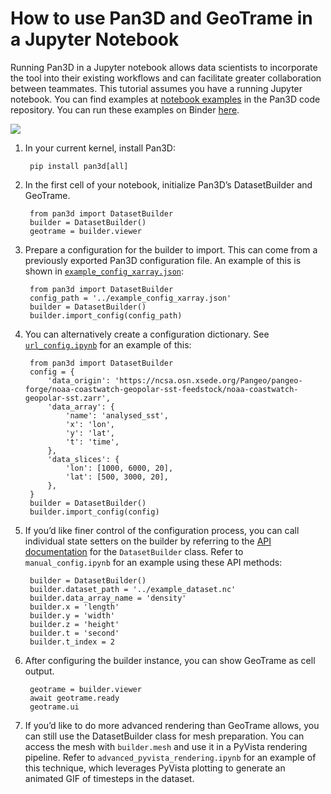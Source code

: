 # How to use Pan3D and GeoTrame in a Jupyter Notebook

Running Pan3D in a Jupyter notebook allows data scientists to incorporate the tool into their existing workflows and can facilitate greater collaboration between teammates. This tutorial assumes you have a running Jupyter notebook. You can find examples at [notebook examples][notebook-examples-link] in the Pan3D code repository. You can run these examples on Binder [here][binder-link].

![](../images/20.png)

1. In your current kernel, install Pan3D:

        pip install pan3d[all]

2. In the first cell of your notebook, initialize Pan3D’s DatasetBuilder and GeoTrame.

        from pan3d import DatasetBuilder
        builder = DatasetBuilder()
        geotrame = builder.viewer

3. Prepare a configuration for the builder to import. This can come from a previously exported Pan3D configuration file. An example of this is shown in [`example_config_xarray.json`][config-xarray-link]:

        from pan3d import DatasetBuilder
        config_path = '../example_config_xarray.json'
        builder = DatasetBuilder()
        builder.import_config(config_path)

4. You can alternatively create a configuration dictionary. See [`url_config.ipynb`][url-config-notebook-link] for an example of this:

        from pan3d import DatasetBuilder
        config = {
            'data_origin': 'https://ncsa.osn.xsede.org/Pangeo/pangeo-forge/noaa-coastwatch-geopolar-sst-feedstock/noaa-coastwatch-geopolar-sst.zarr',
            'data_array': {
                'name': 'analysed_sst',
                'x': 'lon',
                'y': 'lat',
                't': 'time',
            },
            'data_slices': {
                'lon': [1000, 6000, 20],
                'lat': [500, 3000, 20],
            },
        }
        builder = DatasetBuilder()
        builder.import_config(config)

5. If you’d like finer control of the configuration process, you can call individual state setters on the builder by referring to the [API documentation](../api/dataset_builder.md) for the `DatasetBuilder` class. Refer to `manual_config.ipynb` for an example using these API methods:

        builder = DatasetBuilder()
        builder.dataset_path = '../example_dataset.nc'
        builder.data_array_name = 'density'
        builder.x = 'length'
        builder.y = 'width'
        builder.z = 'height'
        builder.t = 'second'
        builder.t_index = 2

6. After configuring the builder instance, you can show GeoTrame as cell output.

        geotrame = builder.viewer
        await geotrame.ready
        geotrame.ui

7. If you’d like to do more advanced rendering than GeoTrame allows, you can still use the DatasetBuilder class for mesh preparation. You can access the mesh with `builder.mesh` and use it in a PyVista rendering pipeline. Refer to `advanced_pyvista_rendering.ipynb` for an example of this technique, which leverages PyVista plotting to generate an animated GIF of timesteps in the dataset.


[notebook-examples-link]: https://github.com/Kitware/pan3d/tree/main/examples/jupyter
[binder-link]: https://mybinder.org/v2/gh/Kitware/pan3d/main?labpath=examples%2Fjupyter
[config-xarray-link]: https://github.com/Kitware/pan3d/blob/main/examples/example_config_xarray.json
[url-config-notebook-link]: https://github.com/Kitware/pan3d/blob/main/examples/jupyter/url_config.ipynb

